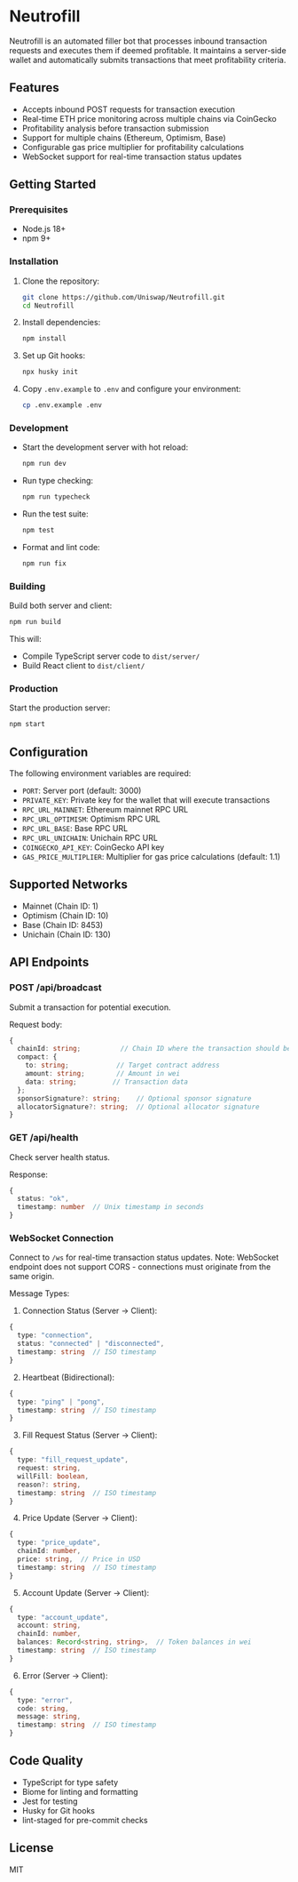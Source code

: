 # Neutrofill

Neutrofill is an automated filler bot that processes inbound transaction requests and executes them if deemed profitable. It maintains a server-side wallet and automatically submits transactions that meet profitability criteria.

## Features

- Accepts inbound POST requests for transaction execution
- Real-time ETH price monitoring across multiple chains via CoinGecko
- Profitability analysis before transaction submission
- Support for multiple chains (Ethereum, Optimism, Base)
- Configurable gas price multiplier for profitability calculations
- WebSocket support for real-time transaction status updates

## Getting Started

### Prerequisites

- Node.js 18+
- npm 9+

### Installation

1. Clone the repository:
   ```bash
   git clone https://github.com/Uniswap/Neutrofill.git
   cd Neutrofill
   ```

2. Install dependencies:
   ```bash
   npm install
   ```

3. Set up Git hooks:
   ```bash
   npx husky init
   ```

4. Copy `.env.example` to `.env` and configure your environment:
   ```bash
   cp .env.example .env
   ```

### Development

- Start the development server with hot reload:
  ```bash
  npm run dev
  ```

- Run type checking:
  ```bash
  npm run typecheck
  ```

- Run the test suite:
  ```bash
  npm test
  ```

- Format and lint code:
  ```bash
  npm run fix
  ```

### Building

Build both server and client:
```bash
npm run build
```

This will:
- Compile TypeScript server code to `dist/server/`
- Build React client to `dist/client/`

### Production

Start the production server:
```bash
npm start
```

## Configuration

The following environment variables are required:

- `PORT`: Server port (default: 3000)
- `PRIVATE_KEY`: Private key for the wallet that will execute transactions
- `RPC_URL_MAINNET`: Ethereum mainnet RPC URL
- `RPC_URL_OPTIMISM`: Optimism RPC URL
- `RPC_URL_BASE`: Base RPC URL
- `RPC_URL_UNICHAIN`: Unichain RPC URL
- `COINGECKO_API_KEY`: CoinGecko API key
- `GAS_PRICE_MULTIPLIER`: Multiplier for gas price calculations (default: 1.1)

## Supported Networks

- Mainnet (Chain ID: 1)
- Optimism (Chain ID: 10)
- Base (Chain ID: 8453)
- Unichain (Chain ID: 130)

## API Endpoints

### POST /api/broadcast

Submit a transaction for potential execution.

Request body:
```typescript
{
  chainId: string;          // Chain ID where the transaction should be executed
  compact: {
    to: string;            // Target contract address
    amount: string;        // Amount in wei
    data: string;         // Transaction data
  };
  sponsorSignature?: string;    // Optional sponsor signature
  allocatorSignature?: string;  // Optional allocator signature
}
```

### GET /api/health

Check server health status.

Response:
```typescript
{
  status: "ok",
  timestamp: number  // Unix timestamp in seconds
}
```

### WebSocket Connection

Connect to `/ws` for real-time transaction status updates. Note: WebSocket endpoint does not support CORS - connections must originate from the same origin.

Message Types:

1. Connection Status (Server -> Client):
```typescript
{
  type: "connection",
  status: "connected" | "disconnected",
  timestamp: string  // ISO timestamp
}
```

2. Heartbeat (Bidirectional):
```typescript
{
  type: "ping" | "pong",
  timestamp: string  // ISO timestamp
}
```

3. Fill Request Status (Server -> Client):
```typescript
{
  type: "fill_request_update",
  request: string,
  willFill: boolean,
  reason?: string,
  timestamp: string  // ISO timestamp
}
```

4. Price Update (Server -> Client):
```typescript
{
  type: "price_update",
  chainId: number,
  price: string,  // Price in USD
  timestamp: string  // ISO timestamp
}
```

5. Account Update (Server -> Client):
```typescript
{
  type: "account_update",
  account: string,
  chainId: number,
  balances: Record<string, string>,  // Token balances in wei
  timestamp: string  // ISO timestamp
}
```

6. Error (Server -> Client):
```typescript
{
  type: "error",
  code: string,
  message: string,
  timestamp: string  // ISO timestamp
}
```

## Code Quality

- TypeScript for type safety
- Biome for linting and formatting
- Jest for testing
- Husky for Git hooks
- lint-staged for pre-commit checks

## License

MIT
